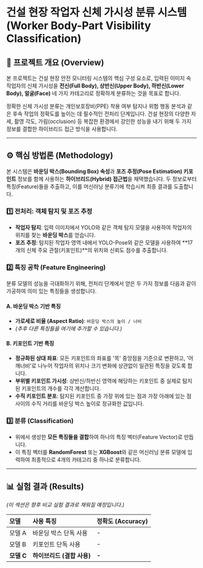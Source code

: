 # 건설 현장 작업자 신체 가시성 분류 시스템 (Worker Body-Part Visibility Classification)

## 📖 프로젝트 개요 (Overview)

본 프로젝트는 건설 현장 안전 모니터링 시스템의 핵심 구성 요소로, 입력된 이미지 속 작업자의 신체 가시성을 **전신(Full Body), 상반신(Upper Body), 하반신(Lower Body), 얼굴(Face)** 네 가지 카테고리로 정확하게 분류하는 것을 목표로 합니다.

정확한 신체 가시성 분류는 개인보호장비(PPE) 착용 여부 탐지나 위험 행동 분석과 같은 후속 작업의 정확도를 높이는 데 필수적인 전처리 단계입니다. 건설 현장의 다양한 자세, 촬영 각도, 가림(occlusion) 등 복잡한 환경에서 강인한 성능을 내기 위해 두 가지 정보를 결합한 하이브리드 접근 방식을 사용합니다.

---

## ⚙️ 핵심 방법론 (Methodology)

본 시스템은 **바운딩 박스(Bounding Box) 속성**과 **포즈 추정(Pose Estimation) 키포인트** 정보를 함께 사용하는 **하이브리드(Hybrid) 접근법**을 채택했습니다. 두 정보로부터 특징(Feature)들을 추출하고, 이를 머신러닝 분류기에 학습시켜 최종 결과를 도출합니다.

### 1️⃣ **전처리: 객체 탐지 및 포즈 추정**

- **작업자 탐지**: 입력 이미지에서 YOLO와 같은 객체 탐지 모델을 사용하여 작업자의 위치를 찾는 **바운딩 박스**를 얻습니다.
- **포즈 추정**: 탐지된 작업자 영역 내에서 YOLO-Pose와 같은 모델을 사용하여 **17개의 신체 주요 관절(키포인트)**의 위치와 신뢰도 점수를 추출합니다.

### 2️⃣ **특징 공학 (Feature Engineering)**

분류 모델의 성능을 극대화하기 위해, 전처리 단계에서 얻은 두 가지 정보를 다음과 같이 가공하여 의미 있는 특징들을 생성합니다.

#### A. 바운딩 박스 기반 특징

- **가로세로 비율 (Aspect Ratio)**: `바운딩 박스의 높이 / 너비`
- _(추후 다른 특징들을 여기에 추가할 수 있습니다.)_

#### B. 키포인트 기반 특징

- **정규화된 상대 좌표**: 모든 키포인트의 좌표를 '목' 중앙점을 기준으로 변환하고, '어깨너비'로 나누어 작업자의 위치나 크기 변화에 상관없이 일관된 특징을 갖도록 합니다.
- **부위별 키포인트 가시성**: 상반신/하반신 영역에 해당하는 키포인트 중 실제로 탐지된 키포인트의 개수를 각각 계산합니다.
- **수직 키포인트 분포**: 탐지된 키포인트 중 가장 위에 있는 점과 가장 아래에 있는 점 사이의 수직 거리를 바운딩 박스 높이로 정규화한 값입니다.

### 3️⃣ **분류 (Classification)**

- 위에서 생성한 **모든 특징들을 결합**하여 하나의 특징 벡터(Feature Vector)로 만듭니다.
- 이 특징 벡터를 **RandomForest** 또는 **XGBoost**와 같은 머신러닝 분류 모델에 입력하여 최종적으로 4개의 카테고리 중 하나로 분류합니다.

---

## 📊 실험 결과 (Results)

_(이 섹션은 향후 비교 실험 결과로 채워질 예정입니다.)_

| 모델       | 사용 특징                  | 정확도 (Accuracy) |
| :--------- | :------------------------- | :---------------- |
| 모델 A     | 바운딩 박스 단독 사용      | -                 |
| 모델 B     | 키포인트 단독 사용         | -                 |
| **모델 C** | **하이브리드 (결합 사용)** | **-**             |
